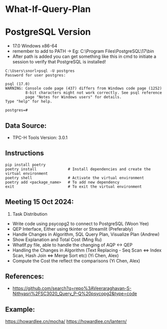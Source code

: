 # What-If-Query-Plan

# PostgreSQL Version
- 17.0 Windows x86-64
- remember to add to PATH -> Eg: C:\Program Files\PostgreSQL\17\bin
- After path is added you can get something like this in cmd to initiate a session to verify that PostgreSQL is installed!
```
C:\Users\snorl>psql -U postgres
Password for user postgres:

psql (17.0)
WARNING: Console code page (437) differs from Windows code page (1252)
         8-bit characters might not work correctly. See psql reference
         page "Notes for Windows users" for details.
Type "help" for help.

postgres=#
```

## Data Source:
- TPC-H Tools Version: 3.0.1

## Instructions
```
pip install poetry
poetry install              # Install dependencies and create the virtual environment
poetry shell                # Activate the virtual environment
poetry add <package_name>   # To add new dependency
exit                        # To exit the virtual environment
```

## Meeting 15 Oct 2024:
1. Task Distribution
- Write code using psycopg2 to connect to PostgreSQL (Woon Yee)
- QEP Interface, Either using tkinter or Streamlit (Preferably)
 - Handle Changes in Algorithm, SQL Query Plan, Visualize Plan (Andrew)
 - Show Explanation and Total Cost (Ming Ru)
- WhatIf.py file, able to handle the changing of AQP <-> QEP
 - Handling the Changes in Algorithm (Text Replacing - Seq Scan <=> Index Scan, Hash Join <=> Merge Sort etc) (Yi Chen, Alex)
 - Compute the Cost the reflect the comparisons (Yi Chen, Alex)

## References:
- https://github.com/search?q=repo%3AVeeraraghavan-S-Nithyasri%2FSC3020_Query_P-Q%20psycopg2&type=code

## Example:
https://howardlee.cn/mocha/
https://howardlee.cn/lantern/

